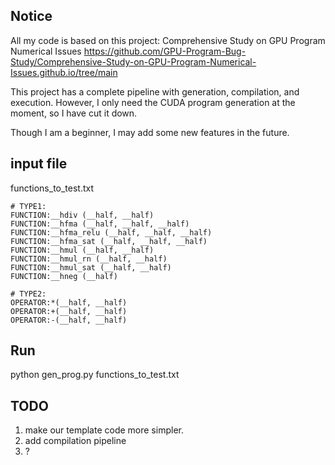 ## Notice
All my code is based on this project:
Comprehensive Study on GPU Program Numerical Issues
https://github.com/GPU-Program-Bug-Study/Comprehensive-Study-on-GPU-Program-Numerical-Issues.github.io/tree/main

This project has a complete pipeline with generation, compilation, and execution. However, I only need the CUDA program generation at the moment, so I have cut it down.

Though I am a beginner, I may add some new features in the future.

## input file
functions_to_test.txt
```commandline
# TYPE1:
FUNCTION:__hdiv (__half, __half)
FUNCTION:__hfma (__half, __half, __half)
FUNCTION:__hfma_relu (__half, __half, __half)
FUNCTION:__hfma_sat (__half, __half, __half)
FUNCTION:__hmul (__half, __half)
FUNCTION:__hmul_rn (__half, __half)
FUNCTION:__hmul_sat (__half, __half)
FUNCTION:__hneg (__half)

# TYPE2:
OPERATOR:*(__half, __half)
OPERATOR:+(__half, __half)
OPERATOR:-(__half, __half)
```

## Run
python gen_prog.py functions_to_test.txt


## TODO
1. make our template code more simpler.
2. add compilation pipeline
3. ?
